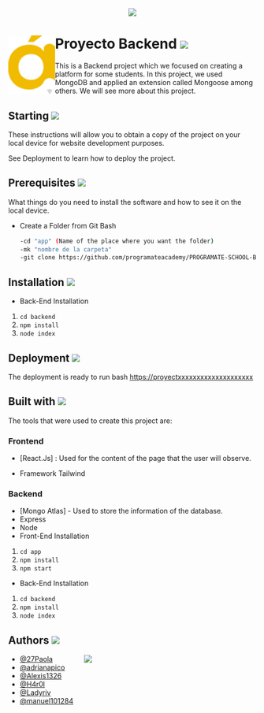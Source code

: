 <div  id="header" align="center">
<img width="600" align="center" src="https://github.com/MariaHerrera03/ImageBank/blob/main/Progr%C3%A1mateSchool/programate-school-color.png?raw=true" />
</div>

<div id="header" >

<img width="95" align="left" src="https://github.com/MariaHerrera03/ImageBank/blob/main/Progr%C3%A1mateSchool/%C3%A1-amarilla.png?raw=true"/>

<h1 align="left">Proyecto Backend <img width="50" aling="left" src="https://media2.giphy.com/media/rsUGLKwgSvSxmq1VrZ/giphy.gif?cid=ecf05e47emzqd55kv774vlrnn4cu7ypz1wk7bpgtz3agd2fr&rid=giphy.gif&ct=s"></h1>
<p>This is a Backend project which we focused on creating a platform for some students. In this project, we used MongoDB and applied an extension called Mongoose among others. We will see more about this project.</p>
</div>

<h2>Starting <img width="70" src="https://media1.giphy.com/media/WQmF6K8GwacYvR6yfC/giphy.gif?cid=ecf05e47jzymxzzu4qg1wtqetwnxrg26kaz8ocx8dgsbzka1&rid=giphy.gif&ct=s" /></h2>

These instructions will allow you to obtain a copy of the project on your local device for website development purposes.

See Deployment to learn how to deploy the project.

<div>
<h2>Prerequisites <img width="40" src="https://media3.giphy.com/media/dKc2fBq97S9gIzLX2j/giphy.gif?cid=ecf05e47vjgtmvv5p2syqej3upk4sx458cuyy66apzahbrct&rid=giphy.gif&ct=s" /></h2>
What things do you need to install the software and how to see it on the local device.

- Create a Folder from Git Bash
  
  ```bash
  -cd "app" (Name of the place where you want the folder)
  -mk "nombre de la carpeta"
  -git clone https://github.com/programateacademy/PROGRAMATE-SCHOOL-BACK.git  
  ```

<h2> Installation <img width="30" src="https://media4.giphy.com/media/SXShzruDxR7jX5bKEe/200.webp?cid=ecf05e479dg9fjvijyq74h8mv63iji408q5q8qs9xlfdmvqo&rid=200.webp&ct=s"/></h2>

- Back-End Installation

1. `cd backend`
2. `npm install`
3. `node index`
</div>

</div>

<div>
<h2>Deployment <img width="50" src="https://media0.giphy.com/media/btKMl6A7hz99K2UdxU/200w.webp?cid=ecf05e47r578i7flklvgqvu6jwow7e7guk3echvpysuuqj1a&rid=200w.webp&ct=s"/></h2>

The deployment is ready to run
bash
<https://proyectxxxxxxxxxxxxxxxxxxxx>

</div>

<h2> Built with <img width="50" src="https://media4.giphy.com/media/BFcibA1iSocGQJKqGO/200w.webp?cid=ecf05e47aepb75aav47t08l20x9jk5rmb6efz8gaucq7ffl0&rid=200w.webp&ct=s"/></h2>

The tools that were used to create this project are:

### Frontend

- [React.Js] : Used for the content of the page that the user will observe.

- Framework
  Tailwind
  
### Backend

- [Mongo Atlas] - Used to store the information of the database.
- Express
- Node
- Front-End Installation

1. `cd app`
2. `npm install`
3. `npm start`

- Back-End Installation

1. `cd backend`
2. `npm install`
3. `node index`

<div id="header">
<h2> Authors <img width="30" src="https://media0.giphy.com/media/JQja49eU7gySw66gvS/giphy.gif?cid=ecf05e47riyyavsfuas2gpa915q4pidw7hcezedpx2is5lhh&rid=giphy.gif&ct=s"/></h2>

<img width="350" align="right" src="https://github.com/MariaHerrera03/ImageBank/blob/main/Progr%C3%A1mateSchool/educamas-color.png?raw=true"/>

- [@27Paola](https://github.com/27Paola)</br>
- [@adrianapico](https://github.com/adrianapico)</br>
- [@Alexis1326](https://github.com/Alexis1326)</br>
- [@H4r0l](https://github.com/H4r0l)</br>
- [@Ladyriv](https://github.com/Ladyriv)</br>
- [@manuel101284](https://github.com/manuel101284)</br>

</div>
